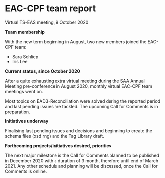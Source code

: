 # EAC-CPF team report
Virtual TS-EAS meeting, 9 October 2020

**Team membership**

With the new term beginning in August, two new members joined the EAC-CPF team:

* Sara Schliep
* Iris Lee

**Current status, since October 2020**

After a quite exhausting extra virtual meeting during the SAA Annual Meeting pre-conference in August 2020, monthly virtual EAC-CPF team meetings went on. 

Most topics on EAD3-Reconciliation were solved during the reported period and last pending issues are tackled. The upcoming Call for Comments is in preparation.

**Initiatives underway**

Finalising last pending issues and decisions and beginning to create the schema files (xsd rng) and the Tag Library draft.

**Forthcoming projects/initiatives desired, priorities**

The next major milestone is the Call for Comments planned to be published in December 2020 with a duration of 3 month, therefore until end of March 2021. Any other schedule and planning will be discussed, once the Call for Comments is online.
